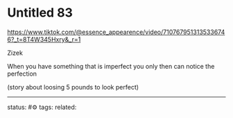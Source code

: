 # Untitled 83
https://www.tiktok.com/@essence_appearence/video/7107679513135336746?_t=8T4W345Hxry&_r=1

Zizek

When you have something that is imperfect you only then can notice the perfection

(story about loosing 5 pounds to look perfect)


--- 
status: #⚙️ 
tags: 
related: 